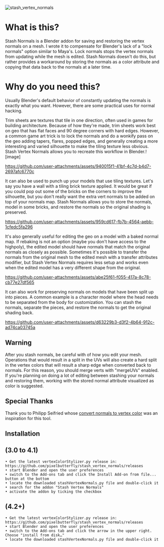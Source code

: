 ![stash_vertex_normals](https://github.com/user-attachments/assets/f6db1f99-f763-4eb8-9136-ae6239ddc823)

# What is this?

Stash Normals is a Blender addon for saving and restoring the vertex normals on a mesh. I wrote it to compensate
for Blender's lack of a "lock normals" option similar to Maya's. Lock normals stops the vertex normals from updating while the mesh is edited. Stash Normals doesn't do this, but rather provides a workaround by storing the normals as a color attribute and copying that data back to the normals at a later time.


# Why do you need this?

Usually Blender's default behavior of constantly updating the normals is exactly what you want. However, there are some practical uses for normal hacking.

Trim sheets are textures that tile in one direction, often used in games for building architecture. Because of how they're made, trim sheets work best on geo that has flat faces and 90 degree corners with hard edges. However, a common game art trick is to lock the normals and do a wonkify pass on the geo adding tapers, flares, popped edges, and generally creating a more interesting and varied silhouette to make the tiling texture less obvious. Stash Vertex Normals allows you to recreate this workflow in Blender.![image]

https://github.com/user-attachments/assets/940015f1-41bf-4c7d-b4d7-2697afc6770c

It can also be used to punch up your models that use tiling textures. Let's say you have a wall with a tiling brick texture applied. It would be great if you could pop out some of the bricks on the corners to improve the silhouette, but you don't really want the extra vert normals to be added on top of your normals map. Stash Normals allows you to store the normals, model in some bricks, and restore the normals so the original shading is preserved.

https://github.com/user-attachments/assets/959cd617-fb7b-4564-aebb-1cfedc5fa296

It's also generally useful for editing the geo on a model with a baked normal map. If rebaking is not an option (maybe you don't have access to the highpoly), the edited model should have normals that match the original normals as closely as possible. Sometimes it's possible to transfer the normals from the original mesh to the edited mesh with a transfer attributes modifier, but Stash Vertex Normals requires less setup and works even when the edited model has a very different shape from the original.

https://github.com/user-attachments/assets/abe25f61-f055-417a-8c78-cb77e27df565

It can also work for preserving normals on models that have been split up into pieces.
A common example is a character model where the head needs to be separated from the body for customization. You can stash the normals, separate the pieces, and restore the normals to get the original shading back.

https://github.com/user-attachments/assets/d63229b3-d3f2-4b64-912c-ad74ca03745a

## Warning
After you stash normals, be careful with of how you edit your mesh.  Operations that would result in a split in the UVs will also create a hard split in the vertex colors that will result a sharp edge when converted back to normals.  For this reason, you should merge verts with "mergeUVs" enabled. If you're planning on doing a lot of editing between stashing your normals and restoring them, working with the stored normal attribute visualized as color is suggested.

## Special Thanks
Thank you to Philipp Seifried whose [convert normals to vertex color](https://github.com/Philipp-Seifried/Blender-Normals-To-Vertex-Color) was an inspiration for this tool.

## Installation
## (3.0 to 4.1)
	• Get the latest vertexColorStylizer.py release in:  https://github.com/pixelbutterfly/stash_vertex_normals/releases
	• start Blender and open the user preferences
	• switch to the Add-ons tab and click the Install Add-on from file... button at the bottom
	• locate the downloaded stashVertexNormals.py file and double-click it
	• search for the addon "Stash Vertex Normals"
	• activate the addon by ticking the checkbox
	
 ## (4.2+)
	• Get the latest vertexColorStylizer.py release in:  https://github.com/pixelbutterfly/stash_vertex_normals/releases
 	• start Blender and open the user preferences
	• switch to the Add-ons tab and click the arrow in the upper right. Choose "install from disk…"
	• locate the downloaded stashVertexNormals.py file and double-click it




